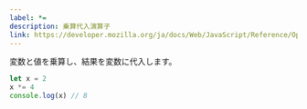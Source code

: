 ```yaml
---
label: *=
description: 乗算代入演算子
link: https://developer.mozilla.org/ja/docs/Web/JavaScript/Reference/Operators/Multiplication_assignment
---
```


変数と値を乗算し、結果を変数に代入します。

```typescript
let x = 2
x *= 4
console.log(x) // 8
```
